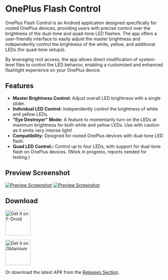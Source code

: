 # OnePlus Flash Control

OnePlus Flash Control is an Android application designed specifically for rooted OnePlus devices, providing users with precise control over the brightness of the dual-tone and quad-tone LED flashes. The app offers a user-friendly interface to easily adjust the master brightness and independently control the brightness of the white, yellow, and additional LEDs (for quad-tone setups).

By leveraging root access, the app allows direct modification of system-level files to control the LED behavior, enabling a customized and enhanced flashlight experience on your OnePlus device.

## Features

- **Master Brightness Control:** Adjust overall LED brightness with a single slider.
- **Individual LED Control:** Independently control the brightness of white and yellow LEDs.
- **"Eye Destroyer" Mode:** A feature to momentarily turn on the LEDs at maximum brightness for both white and yellow LEDs. Use with caution as it emits very intense light!
- **Compatibility:** Designed for rooted OnePlus devices with dual-tone LED flash.
- **Quad LED Control::** Control up to four LEDs, with support for dual-tone flash on OnePlus devices. (Work in progress, reports needed for testing.)

## Preview Screenshot

[![Preview Screenshot](https://ik.imagekit.io/bartixxx32/github/tr:w-0.2/Bartixxx32/Opflashcontrol-app/master/metadata/en-US/images/phoneScreenshots/screenshot1.png?raw=true)](https://ik.imagekit.io/bartixxx32/github/Bartixxx32/Opflashcontrol-app/master/metadata/en-US/images/phoneScreenshots/screenshot1.png?raw=true)
[![Preview Screenshot](https://ik.imagekit.io/bartixxx32/github/tr:w-0.2/Bartixxx32/Opflashcontrol-app/master/metadata/en-US/images/phoneScreenshots/screenshot2.png?raw=true)](https://ik.imagekit.io/bartixxx32/github/Bartixxx32/Opflashcontrol-app/master/metadata/en-US/images/phoneScreenshots/screenshot2.png?raw=true)

## Download

[<img src="https://fdroid.gitlab.io/artwork/badge/get-it-on.png"
     alt="Get it on F-Droid"
     height="80">](https://f-droid.org/packages/com.bartixxx.opflashcontrol/)

[<img src="https://www.openapk.net/images/badge_obtainium.png"
     alt="Get it on Obtainium"
     height="80">](https://apps.obtainium.imranr.dev/redirect?r=obtainium://app/%7B%22id%22%3A%22com.bartixxx.opflashcontrol%22%2C%22url%22%3A%22https%3A%2F%2Fgithub.com%2FBartixxx32%2FOpflashcontrol-app%22%2C%22author%22%3A%22Bartixxx32%22%2C%22name%22%3A%22OnePlus%20Flash%20Control%22%2C%22preferredApkIndex%22%3A0%2C%22additionalSettings%22%3A%22%7B%5C%22includePrereleases%5C%22%3Atrue%2C%5C%22fallbackToOlderReleases%5C%22%3Atrue%2C%5C%22filterReleaseTitlesByRegEx%5C%22%3A%5C%22%5C%22%2C%5C%22filterReleaseNotesByRegEx%5C%22%3A%5C%22%5C%22%2C%5C%22verifyLatestTag%5C%22%3Afalse%2C%5C%22dontSortReleasesList%5C%22%3Afalse%2C%5C%22useLatestAssetDateAsReleaseDate%5C%22%3Afalse%2C%5C%22releaseTitleAsVersion%5C%22%3Afalse%2C%5C%22trackOnly%5C%22%3Afalse%2C%5C%22versionExtractionRegEx%5C%22%3A%5C%22%5C%22%2C%5C%22matchGroupToUse%5C%22%3A%5C%22%5C%22%2C%5C%22versionDetection%5C%22%3Atrue%2C%5C%22releaseDateAsVersion%5C%22%3Afalse%2C%5C%22useVersionCodeAsOSVersion%5C%22%3Afalse%2C%5C%22apkFilterRegEx%5C%22%3A%5C%22%5C%22%2C%5C%22invertAPKFilter%5C%22%3Afalse%2C%5C%22autoApkFilterByArch%5C%22%3Atrue%2C%5C%22appName%5C%22%3A%5C%22%5C%22%2C%5C%22shizukuPretendToBeGooglePlay%5C%22%3Afalse%2C%5C%22allowInsecure%5C%22%3Afalse%2C%5C%22exemptFromBackgroundUpdates%5C%22%3Afalse%2C%5C%22skipUpdateNotifications%5C%22%3Afalse%2C%5C%22about%5C%22%3A%5C%22%5C%22%2C%5C%22refreshBeforeDownload%5C%22%3Afalse%7D%22%2C%22overrideSource%22%3Anull%7D)

Or download the latest APK from the [Releases Section](https://github.com/Bartixxx32/Opflashcontrol-app/releases/latest).
